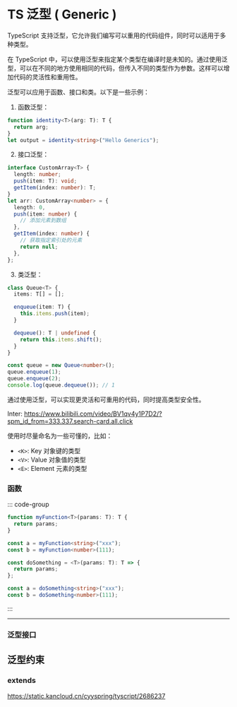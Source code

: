 # TS 泛型 ( Generic )

TypeScript 支持泛型，它允许我们编写可以重用的代码组件，同时可以适用于多种类型。

在 TypeScript 中，可以使用泛型来指定某个类型在编译时是未知的。通过使用泛型，可以在不同的地方使用相同的代码，但传入不同的类型作为参数。这样可以增加代码的灵活性和重用性。

泛型可以应用于函数、接口和类。以下是一些示例：

1. 函数泛型：

```typescript
function identity<T>(arg: T): T {
  return arg;
}
let output = identity<string>("Hello Generics");
```

2. 接口泛型：

```typescript
interface CustomArray<T> {
  length: number;
  push(item: T): void;
  getItem(index: number): T;
}
let arr: CustomArray<number> = {
  length: 0,
  push(item: number) {
    // 添加元素到数组
  },
  getItem(index: number) {
    // 获取指定索引处的元素
    return null;
  },
};
```

3. 类泛型：

```typescript
class Queue<T> {
  items: T[] = [];

  enqueue(item: T) {
    this.items.push(item);
  }

  dequeue(): T | undefined {
    return this.items.shift();
  }
}

const queue = new Queue<number>();
queue.enqueue(1);
queue.enqueue(2);
console.log(queue.dequeue()); // 1
```

通过使用泛型，可以实现更灵活和可重用的代码，同时提高类型安全性。

Inter:
https://www.bilibili.com/video/BV1qv4y1P7D2/?spm_id_from=333.337.search-card.all.click

使用时尽量命名为一些可懂的，比如：

- `<K>`: Key 对象键的类型
- `<V>`: Value 对象值的类型
- `<E>`: Element 元素的类型

### 函数

::: code-group

```ts [普通函数]
function myFunction<T>(params: T): T {
  return params;
}

const a = myFunction<string>("xxx");
const b = myFunction<number>(111);
```

```ts [箭头函数]
const doSomething = <T>(params: T): T => {
  return params;
};

const a = doSomething<string>("xxx");
const b = doSomething<number>(111);
```

:::

---

### 泛型接口

## 泛型约束

### extends

https://static.kancloud.cn/cyyspring/tyscript/2686237
